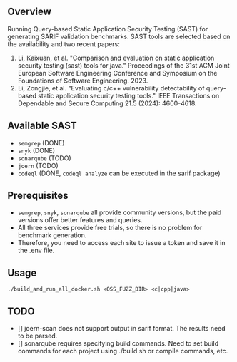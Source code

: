## Overview

Running Query-based Static Application Security Testing (SAST) for generating SARIF validation benchmarks.
SAST tools are selected based on the availability and two recent papers:
1. Li, Kaixuan, et al. "Comparison and evaluation on static application security testing (sast) tools for java." Proceedings of the 31st ACM Joint European Software Engineering Conference and Symposium on the Foundations of Software Engineering. 2023.
2. Li, Zongjie, et al. "Evaluating c/c++ vulnerability detectability of query-based static application security testing tools." IEEE Transactions on Dependable and Secure Computing 21.5 (2024): 4600-4618.

## Available SAST
- `semgrep` (DONE)
- `snyk` (DONE)
- `sonarqube` (TODO)
- `joern` (TODO)
- `codeql` (DONE, `codeql analyze` can be executed in the sarif package)

## Prerequisites
- `semgrep`, `snyk`, `sonarqube` all provide community versions, but the paid versions offer better features and queries.
- All three services provide free trials, so there is no problem for benchmark generation.
- Therefore, you need to access each site to issue a token and save it in the .env file.

## Usage
```
./build_and_run_all_docker.sh <OSS_FUZZ_DIR> <c|cpp|java>
```

## TODO
- [] joern-scan does not support output in sarif format. The results need to be parsed.
- [] sonarqube requires specifying build commands. Need to set build commands for each project using ./build.sh or compile commands, etc.